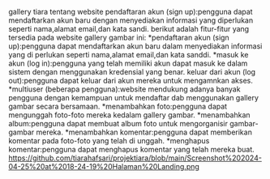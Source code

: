 gallery tiara
tentang website
pendaftaran akun (sign up):pengguna dapat mendaftarkan akun baru dengan menyediakan informasi yang diperlukan seperti nama,alamat email,dan kata sandi.
berikut adalah fitur-fitur yang tersedia pada website gallery gambar ini:
*pendaftaran akun (sign up):pengguna dapat mendaftarkan akun baru dalam menyediakan informasi yang di perlukan seperti nama,alamat email,dan kata sanddi.
*masuk ke akun (log in):pengguna yang telah memiliki akun dapat masuk ke dalam sistem dengan menggunakan kredensial yang benar.
keluar dari akun (log out):pengguna dapat keluar dari akun mereka untuk mengamnkan akses.
*multiuser (beberapa pengguna):website mendukung adanya banyak pengguna dengan kemampuan untuk mendaftar dab menggunakan gallery gambar secara bersamaan.
*menambahkan foto:pengguna dapat mengunggah foto-foto mereka kedalam gallery gambar.
*menambahkan album:pengguna dapat membuat album foto untuk mengorganisir gambar-gambar mereka.
*menambahkan komentar:pengguna dapat memberikan komentar pada foto-foto yang telah di unggah.
*menghapus komentar:pengguna dapat menghapus komentar yang telah mereka buat.
https://github.com/tiarahafsari/projektiara/blob/main/Screenshot%202024-04-25%20at%2018-24-19%20Halaman%20Landing.png

